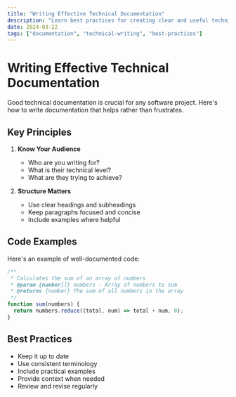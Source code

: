 ```yaml
---
title: "Writing Effective Technical Documentation"
description: "Learn best practices for creating clear and useful technical documentation."
date: 2024-03-22
tags: ["documentation", "technical-writing", "best-practices"]
---
```


# Writing Effective Technical Documentation

Good technical documentation is crucial for any software project. Here's how to write documentation that helps rather than frustrates.

## Key Principles

1. **Know Your Audience**
   - Who are you writing for?
   - What is their technical level?
   - What are they trying to achieve?

2. **Structure Matters**
   - Use clear headings and subheadings
   - Keep paragraphs focused and concise
   - Include examples where helpful

## Code Examples

Here's an example of well-documented code:

```javascript
/**
 * Calculates the sum of an array of numbers
 * @param {number[]} numbers - Array of numbers to sum
 * @returns {number} The sum of all numbers in the array
 */
function sum(numbers) {
  return numbers.reduce((total, num) => total + num, 0);
}
```

## Best Practices

- Keep it up to date
- Use consistent terminology
- Include practical examples
- Provide context when needed
- Review and revise regularly
